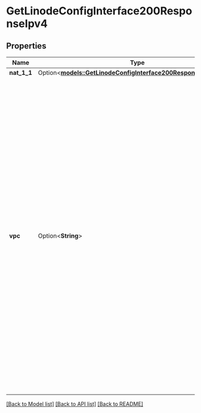 # GetLinodeConfigInterface200ResponseIpv4

## Properties

Name | Type | Description | Notes
------------ | ------------- | ------------- | -------------
**nat_1_1** | Option<[**models::GetLinodeConfigInterface200ResponseIpv4Nat11**](get_linode_config_interface_200_response_ipv4_nat_1_1.md)> |  | [optional]
**vpc** | Option<**String**> | The VPC subnet IPv4 address for this interface.  - This only applies to interfaces with a `purpose` of `vpc`.  - Returned as an empty string (`\"\"`) for non-`vpc` type interfaces.  When included in a request:  - The `vpc` can't be assigned to an existing Linode as an address or in a range.  - The target address can't be the first two or last two addresses in the subnet IPv4 range.  - If omitted, a valid address within the Subnet IPv4 range is automatically assigned. | [optional]

[[Back to Model list]](../README.md#documentation-for-models) [[Back to API list]](../README.md#documentation-for-api-endpoints) [[Back to README]](../README.md)


